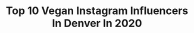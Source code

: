 ---
title: Top 10 Vegan Instagram Influencers In Denver In 2020
description: >-
  Find top vegan Instagram influencers in Denver in 2020. Most popular hashtags: #vegan #denver #glutenfree #tbt.
platform: Instagram
profiles:
  - username: "voyagedenvermag"
    fullname: >-
      Voyage Denver
    location: "United States"
    followers: 6228
    engagement: 587
    commentsToLikes: 0.026755
    id: ck5ck68ltw8110i11upsj53qh
    verified: false
    hashtags: "#denverbakes, #denvercoffee, #denverbakery, #therollingpin"
  - username: "kirstie.connon.art"
    fullname: >-
      Artwork of Kirstie Connon
    location: "United States"
    followers: 12272
    engagement: 435
    commentsToLikes: 0.051191
    id: ck9hco9zvmar00j78ffampxaq
    verified: false
    hashtags: "#fineartist, #campbisco, #soundhealing, #scifi"
  - username: "truth_society"
    fullname: >-
      Bo
    location: "United States"
    followers: 312713
    engagement: 156
    commentsToLikes: 0.150470
    id: ck0w26s3hmvm00i19ybsf0c8i
    verified: false
    hashtags: "#light, #electromagnetic, #herb, #beyondmeat"
  - username: "balletfreak"
    fullname: >-
      Robbie Downey Ⓥ
    location: "United States"
    followers: 42850
    engagement: 304
    commentsToLikes: 0.012729
    id: ck139m1ahlyxh0i192h33l1dk
    verified: false
    hashtags: "#quarantine, #turns, #gofundthemagic, #balletfreak"
  - username: "plantbasedmuscle"
    fullname: >-
      Vanessa Espinoza
    location: "United States"
    followers: 22839
    engagement: 208
    commentsToLikes: 0.044215
    id: ckapax9b1xt9w0i78cmteewo0
    verified: false
    hashtags: "#vegansofcolorado, #veganbodybuildingandfitness, #boxing, #denver"
  - username: "gkb_fit"
    fullname: >-
      Giselle Korina Fitness
    location: "United States"
    followers: 16908
    engagement: 214
    commentsToLikes: 0.071896
    id: ck5px6vpyqe9i0i11frgmkmwm
    verified: false
    hashtags: "#seaweedlooksgoodonyou, #quarantine, #animalprinteverything, #leapyearspecial"
  - username: "nataliaavegaa"
    fullname: >-
      NATALIA VEGA
    location: "United States"
    followers: 8575
    engagement: 518
    commentsToLikes: 0.021484
    id: ck6uc7xdae0hh0j71x8mgeequ
    verified: false
    hashtags: "#miamibeach, #vegantacos, #greennature, #veganmiami"
  - username: "_jdodson"
    fullname: >-
      Jeremy Dodson
    location: "United States"
    followers: 17665
    engagement: 303
    commentsToLikes: 0.010440
    id: ck0u0dbqmtf830i19v0kpippt
    verified: true
    hashtags: "#fear, #bfrbands, #fitinspo, #wisdomwednesday"
  - username: "holisticrendezvous"
    fullname: >-
      Blair Horton, Nutritionist
    location: "United States"
    followers: 26877
    engagement: 101
    commentsToLikes: 0.183430
    id: ck6tjihoe2s850j71sl4ml3z0
    verified: false
    hashtags: "#stayhome, #immunity, #kitchenchemistry, #checkoutourbackside"
  - username: "taylorbelle"
    fullname: >-
      Taylor
    location: "United States"
    followers: 30956
    engagement: 305
    commentsToLikes: 0.065538
    id: ck0w4fewryaxv0i1918jb6u0e
    verified: false
    hashtags: "#420dabvent, #throwback, #jednorth, #itsmybirthday"
---